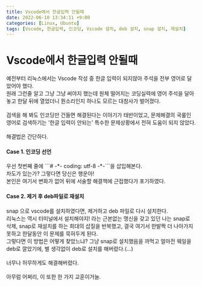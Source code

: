```yaml
---
title: Vscode에서 한글입력 안될때
date: 2022-06-10 13:34:11 +9:00	
categories: [Linux, Ubuntu]
tags: [Vscode, 한글입력, 인코딩, Vscode 설치, deb 설치, snap 설치, 재설치]
---
```


<h1>Vscode에서 한글입력 안될때</h1>
예전부터 리눅스에서는 Vscode 작성 중 한글 입력이 되지않아 주석을 전부 영어로 달았어야 했다.<br>
원래 그런줄 알고 그냥 그냥 써야지 했는데 원체 떨어지는 코딩실력에 영어 주석을 달아놓고 한달 뒤에 열었더니 뭔소리인지 하나도 모르는 대참사가 벌어졌다.<br>
<br>
검색을 해 봐도 인코딩만 건들면 해결된다는 이야기가 태반이었고, 문제해결의 국룰인 영어로 검색하기는 '한글 입력이 안되는' 특수한 문제상황에서 전혀 도움이 되지 않았다.<br>
<br>
해결법은 간단하다.<br>
<h4>Case 1. 인코딩 선언</h4>
우선 첫번째 줄에 ```# -*- coding: utf-8 -*-```을 삽입해본다.<br>
차도가 있는가? 그렇다면 당신은 행운아!<br>
본인은 여기서 변화가 없어 뒤에 서술할 해결책에 근접했다가 포기하였다.<br>

<h4>Case 2. 제거 후 deb파일로 재설치</h4>
snap 으로 vscode를 설치하였다면, 제거하고 deb 파일로 다시 설치한다.<br>
리눅스는 역시 터미널에서 설치해야지! 라는 근본없는 맹신을 갖고 있던 나는 snap로 삭제, snap로 재설치를 하는 희대의 삽질을 반복했고, 결국 여기서 한발짝 더 나아가지 못하고 한달동안 이 문제를 묵혀두게 된다. <br>
그렇다면 이 방법은 어떻게 찾았느냐? 그냥 snap로 설치했음을 까먹고 얼마전 웨일을 deb로 깔았기에, 별 생각없이 deb로 설치를  해버렸다.(...)<br>
<br>
너무나 허무하게도 해결해버렸다.<br>
<br>
아무럼 어쩌리, 이 또한 한 가지 교훈이거늘.
